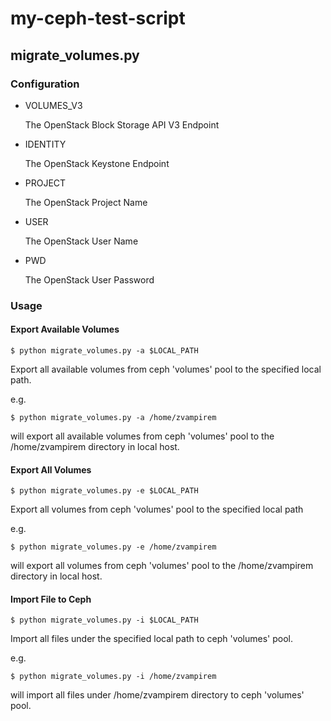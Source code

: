 # my-ceph-test-script

## migrate_volumes.py

### Configuration

- VOLUMES_V3

  The OpenStack Block Storage API V3 Endpoint

- IDENTITY

  The OpenStack Keystone Endpoint

- PROJECT

  The OpenStack Project Name

- USER

  The OpenStack User Name

- PWD

  The OpenStack User Password


### Usage

#### Export Available Volumes

```
$ python migrate_volumes.py -a $LOCAL_PATH
```

Export all available volumes from ceph 'volumes' pool to the specified
local path.

e.g.

```
$ python migrate_volumes.py -a /home/zvampirem
```

will export all available volumes from ceph 'volumes' pool to
the /home/zvampirem directory in local host.


#### Export All Volumes

```
$ python migrate_volumes.py -e $LOCAL_PATH
```

Export all volumes from ceph 'volumes' pool to the specified
local path


e.g.

```
$ python migrate_volumes.py -e /home/zvampirem
```

will export all volumes from ceph 'volumes' pool to the
/home/zvampirem directory in local host.


#### Import File to Ceph

```
$ python migrate_volumes.py -i $LOCAL_PATH
```

Import all files under the specified local path to ceph
'volumes' pool.


e.g.

```
$ python migrate_volumes.py -i /home/zvampirem
```

will import all files under /home/zvampirem directory to
ceph 'volumes' pool.
